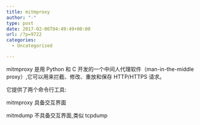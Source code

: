 ```yaml
---
title: mitmproxy
author: "-"
type: post
date: 2017-02-06T04:49:49+00:00
url: /?p=9722
categories:
  - Uncategorized

---
```

mitmproxy 是用 Python 和 C 开发的一个中间人代理软件（man-in-the-middle proxy）,它可以用来拦截、修改、重放和保存 HTTP/HTTPS 请求。

它提供了两个命令行工具: 

mitmproxy 具备交互界面
  
mitmdump 不具备交互界面,类似 tcpdump